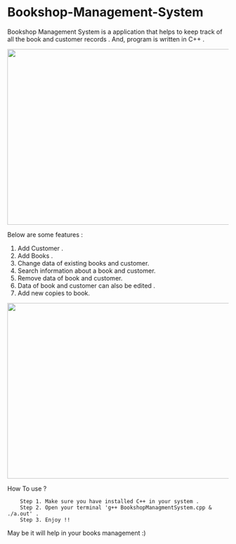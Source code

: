 # Bookshop-Management-System

Bookshop Management System is a application that helps to keep track of all the book and customer records . And, program is written in C++ .   

<img src = "https://user-images.githubusercontent.com/72663996/152772588-3938c4c9-0181-4a01-8780-28841c02bf90.png" width="800" height="400">

  Below are some features :
  1. Add Customer .
  2. Add Books .
  3. Change data of existing books and customer.
  4. Search information about a book and customer.
  5. Remove data of book and customer.
  6. Data of book and customer can also be edited .
  7. Add new copies to book.


<img src = "https://user-images.githubusercontent.com/72663996/152772690-001fc58a-b784-41ba-96f3-b54aac7a5fcf.png" width="800" height="400">

  How To use ?
  
        Step 1. Make sure you have installed C++ in your system .
        Step 2. Open your terminal 'g++ BookshopManagmentSystem.cpp & ./a.out' .
        Step 3. Enjoy !!

May be it will help in your books management :) 
